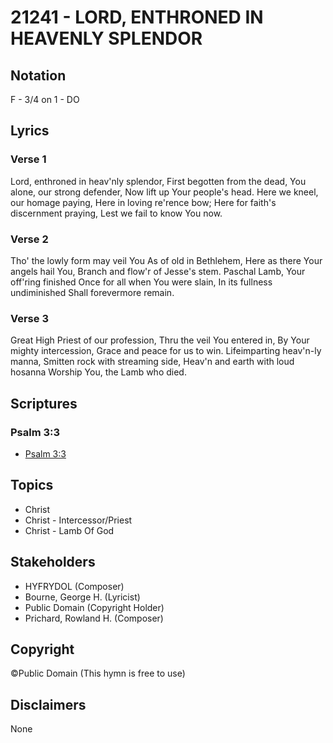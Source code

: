 # 21241 - LORD, ENTHRONED IN HEAVENLY SPLENDOR

## Notation

F - 3/4 on 1 - DO

## Lyrics

### Verse 1

Lord, enthroned in heav'nly splendor, First begotten from the dead, You alone, our strong defender, Now lift up Your people's head. Here we kneel, our homage paying, Here in loving re'rence bow; Here for faith's discernment praying, Lest we fail to know You now.

### Verse 2

Tho' the lowly form may veil You As of old in Bethlehem, Here as there Your angels hail You, Branch and flow'r of Jesse's stem. Paschal Lamb, Your off'ring finished Once for all when You were slain, In its fullness undiminished Shall forevermore remain.

### Verse 3

Great High Priest of our profession, Thru the veil You entered in, By Your mighty intercession, Grace and peace for us to win. Lifeimparting heav'n-ly manna, Smitten rock with streaming side, Heav'n and earth with loud hosanna Worship You, the Lamb who died.


## Scriptures

### Psalm 3:3

- [Psalm 3:3](https://www.biblegateway.com/passage/?search=Psalm%203%3A3)


## Topics

- Christ
- Christ - Intercessor/Priest
- Christ - Lamb Of God

## Stakeholders

- HYFRYDOL (Composer)
- Bourne, George H. (Lyricist)
- Public Domain (Copyright Holder)
- Prichard, Rowland H. (Composer)

## Copyright

©Public Domain
(This hymn is free to use)

## Disclaimers

None

